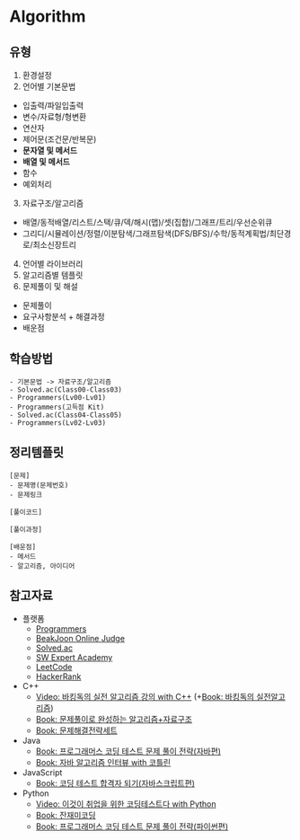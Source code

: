 # Algorithm

## 유형
1) 환경설정
2) 언어별 기본문법
  - 입출력/파일입출력
  - 변수/자료형/형변환
  - 연산자
  - 제어문(조건문/반복문)
  - **문자열 및 메서드**
  - **배열 및 메서드**
  - 함수
  - 예외처리
3) 자료구조/알고리즘
  - 배열/동적배열/리스트/스택/큐/덱/해시(맵)/셋(집합)/그래프/트리/우선순위큐
  - 그리디/시뮬레이션/정렬/이분탐색/그래프탐색(DFS/BFS)/수학/동적계획법/최단경로/최소신장트리
4) 언어별 라이브러리
5) 알고리즘별 템플릿
6) 문제풀이 및 해설
  - 문제풀이
  - 요구사항분석 + 해결과정
  - 배운점

## 학습방법
```
- 기본문법 -> 자료구조/알고리즘
- Solved.ac(Class00-Class03)
- Programmers(Lv00-Lv01)
- Programmers(고득점 Kit)
- Solved.ac(Class04-Class05)
- Programmers(Lv02-Lv03)
```

## 정리템플릿
```
[문제]
- 문제명(문제번호)
- 문제링크

[풀이코드]

[풀이과정]

[배운점]
- 메서드
- 알고리즘, 아이디어
```

## 참고자료
- 플랫폼
  - [Programmers](https://school.programmers.co.kr/learn/challenges?order=recent&levels=1&languages=javascript)
  - [BeakJoon Online Judge](https://www.acmicpc.net/)
  - [Solved.ac](https://solved.ac/)
  - [SW Expert Academy](https://swexpertacademy.com/main/main.do)
  - [LeetCode](https://leetcode.com/problemset/)
  - [HackerRank](https://www.hackerrank.com/dashboard)
- C++
  - [Video: 바킹독의 실전 알고리즘 강의 with C++](https://www.youtube.com/playlist?list=PLtqbFd2VIQv4O6D6l9HcD732hdrnYb6CY) (+[Book: 바킹독의 실전알고리즘](https://blog.encrypted.gg/category/%EA%B0%95%EC%A2%8C/%EC%8B%A4%EC%A0%84%20%EC%95%8C%EA%B3%A0%EB%A6%AC%EC%A6%98?page=2))
  - [Book: 문제풀이로 완성하는 알고리즘+자료구조](https://product.kyobobook.co.kr/detail/S000214420933)
  - [Book: 문제해결전략세트](https://product.kyobobook.co.kr/detail/S000001032946)
- Java
  - [Book: 프로그래머스 코딩 테스트 문제 풀이 전략(자바편)](https://product.kyobobook.co.kr/detail/S000200928002)
  - [Book: 자바 알고리즘 인터뷰 with 코틀린](https://product.kyobobook.co.kr/detail/S000209071463)
- JavaScript
  - [Book: 코딩 테스트 합격자 되기(자바스크립트편)](https://product.kyobobook.co.kr/detail/S000213641007)
- Python
  - [Video: 이것이 취업을 위한 코딩테스트다 with Python](https://www.youtube.com/playlist?list=PLRx0vPvlEmdAghTr5mXQxGpHjWqSz0dgC)
  - [Book: 잔재미코딩](https://www.fun-coding.org/post/funcodingcodes.html)
  - [Book: 프로그래머스 코딩 테스트 문제 풀이 전략(파이썬편)](https://product.kyobobook.co.kr/detail/S000200927968)
